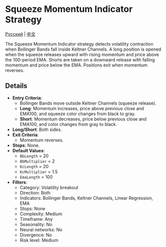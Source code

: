 # Squeeze Momentum Indicator Strategy
[Русский](README_ru.md) | [中文](README_cn.md)

The Squeeze Momentum Indicator strategy detects volatility contraction when Bollinger Bands fall inside Keltner Channels. A long position is opened when the squeeze releases upward with rising momentum and price above the 100-period EMA. Shorts are taken on a downward release with falling momentum and price below the EMA. Positions exit when momentum reverses.

## Details

- **Entry Criteria**:
  - Bollinger Bands move outside Keltner Channels (squeeze release).
  - **Long**: Momentum increases, price above previous close and EMA100, and squeeze color changes from black to gray.
  - **Short**: Momentum decreases, price below previous close and EMA100, and color changes from gray to black.
- **Long/Short**: Both sides.
- **Exit Criteria**:
  - Momentum reverses.
- **Stops**: None.
- **Default Values**:
  - `BbLength` = 20
  - `BbMultiplier` = 2
  - `KcLength` = 20
  - `KcMultiplier` = 1.5
  - `EmaLength` = 100
- **Filters**:
  - Category: Volatility breakout
  - Direction: Both
  - Indicators: Bollinger Bands, Keltner Channels, Linear Regression, EMA
  - Stops: None
  - Complexity: Medium
  - Timeframe: Any
  - Seasonality: No
  - Neural networks: No
  - Divergence: No
  - Risk level: Medium
